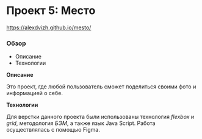 # Проект 5: Место

https://alexdvizh.github.io/mesto/

### Обзор
* Описание
* Технологии

**Описание**

Это проект, где любой пользователь сможет поделиться своими фото и информацией о себе.

**Технологии**

Для верстки данного проекта были использованы технология *flexbox* и *grid*, методология *БЭМ*, а также язык Java Script.
Работа осуществлялась с помощью Figma.
